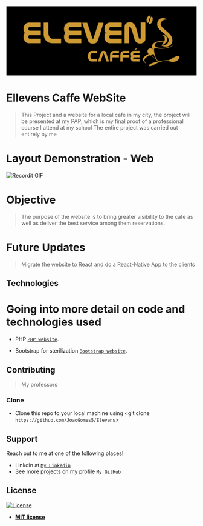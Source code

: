 <img src="assets\img\elevens logo ouro.jpg" title="Image" alt="ProjectImage">

# Ellevens Caffe WebSite

> This Project and a website for a local cafe in my city, the project will be presented at my PAP, which is my final proof of a professional course I attend at my school The entire project was carried out entirely by me

# Layout Demonstration - Web

![Recordit GIF](https://recordit.co/4p37COVX3I.gif)

# Objective

>The purpose of the website is to bring greater visibility to the cafe as well as deliver the best service among them reservations. 

# Future Updates 
>Migrate the website to React and do a React-Native App to the clients


## Technologies
# Going into more detail on code and technologies used

- PHP
<a href="https://www.php.net" target="_blank">`PHP website`</a>.

- Bootstrap for sterilization <a href="https://getbootstrap.com/" target="_blank">`Bootstrap website`</a>.


## Contributing

> My professors

### Clone

- Clone this repo to your local machine using <git clone `https://github.com/JoaoGomes5/Elevens`>

## Support

Reach out to me at one of the following places!

- Linkdin at <a href="https://www.linkedin.com/in/jo%C3%A3o-gomes-b732541a4/" target="_blank">`My Linkedin`</a>
- See more projects on my profile <a href="https://github.com/JoaoGomes5" target="_blank">`My GitHub`</a>


## License

[![License](http://img.shields.io/:license-mit-blue.svg?style=flat-square)](http://badges.mit-license.org)

- **[MIT license](http://opensource.org/licenses/mit-license.php)**

